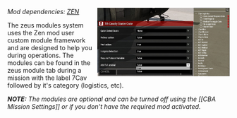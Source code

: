 <img align="right" width="300" height="155" src="https://github.com/7Cav/cScripts/blob/main/resourses/wikigfx/7Cav_Modules.png">*Mod dependencies: [ZEN](https://github.com/zen-mod/ZEN)*

The zeus modules system uses the Zen mod user custom module framework and are designed to help you during operations. The modules can be found in the zeus module tab during a mission with the label 7Cav followed by it's category (logistics, etc).

***NOTE:** The modules are optional and can be turned off using the [[CBA Mission Settings]] or if you don't have the required mod activated.*
